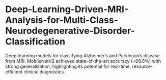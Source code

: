 # Deep-Learning-Driven-MRI-Analysis-for-Multi-Class-Neurodegenerative-Disorder-Classification
Deep learning models for classifying Alzheimer’s and Parkinson’s disease from MRI. MobileNetV2 achieved state-of-the-art accuracy (~99.8%) with strong generalization, highlighting its potential for real-time, resource-efficient clinical diagnostics.

